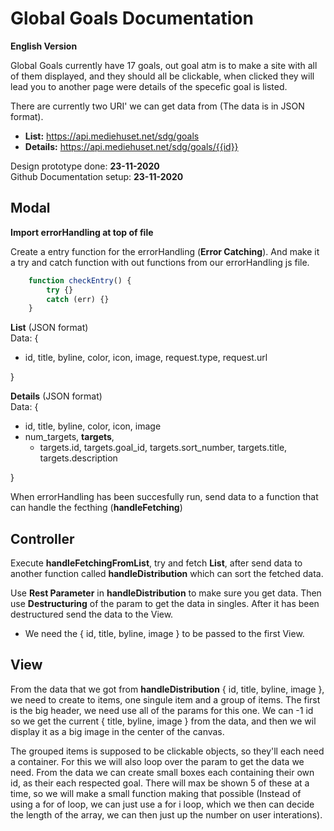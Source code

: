 # Global Goals Documentation

__English Version__

Global Goals currently have 17 goals, out goal atm is to make a site with all of them displayed, and they should all be clickable, when clicked they will lead you to another page were details of the specefic goal is listed.

There are currently two URI' we can get data from (The data is in JSON format).
* **List:** <https://api.mediehuset.net/sdg/goals>
*  **Details:** <https://api.mediehuset.net/sdg/goals/{{id}}>

Design prototype done: __23-11-2020__ <br>
Github Documentation setup: __23-11-2020__ <br>

## Modal

__Import errorHandling at top of file__

Create a entry function for the errorHandling (**Error Catching**). And make it a try and catch function with out functions from our errorHandling js file.

```js
    function checkEntry() {
        try {}
        catch (err) {}
    }
```

**List** (JSON format) <br>
Data: { <br>
- id, title, byline, color, icon, image, request.type, request.url <br>

}

**Details** (JSON format) <br>
Data: { <br>
- id, title, byline, color, icon, image <br>
- num_targets, **targets**, <br>
    - targets.id, targets.goal_id, targets.sort_number, targets.title, targets.description

}

When errorHandling has been succesfully run, send data to a function that can handle the fecthing (**handleFetching**)

## Controller

Execute **handleFetchingFromList**, try and fetch **List**, after send data to another function called **handleDistribution** which can sort the fetched data.

Use **Rest Parameter** in **handleDistribution** to make sure you get data. Then use **Destructuring** of the param to get the data in singles. After it has been destructured send the data to the View. <br>
* We need the { id, title, byline, image } to be passed to the first View.

## View

From the data that we got from **handleDistribution** { id, title, byline, image }, we need to create to items, one singule item and a group of items. The first is the big header, we need use all of the params for this one. We can -1 id so we get the current { title, byline, image } from the data, and then we wil display it as a big image in the center of the canvas. <br>

The grouped items is supposed to be clickable objects, so they'll each need a container. For this we will also loop over the param to get the data we need. From the data we can create small boxes each containing their own id, as their each respected goal. There will max be shown 5 of these at a time, so we will make a small function making that possible (Instead of using a for of loop, we can just use a for i loop, which we then can decide the length of the array, we can then just up the number on user interations).
